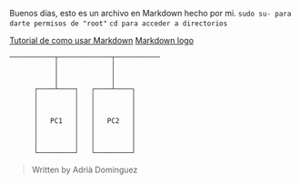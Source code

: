 ﻿Buenos días, esto es un archivo en Markdown hecho por mi.
`sudo su- para darte permisos de "root"`
`cd para acceder a directorios`

[Tutorial de como usar Markdown](https://tutorialmarkdown.com/)
[Markdown logo](https://cdn1.iconfinder.com/data/icons/logos-and-brands-3/512/205_Markdown_logo_logos-512.png)

```
───────────┬─────────────┬───────────
           │             │
           │             │
           │             │
      ┌────┴────┐   ┌────┴────┐
      │         │   │         │
      │         │   │         │
      │         │   │         │
      │   PC1   │   │   PC2   │
      │         │   │         │
      │         │   │         │
      │         │   │         │
      └─────────┘   └─────────┘
```


> Written by Adrià Dominguez


